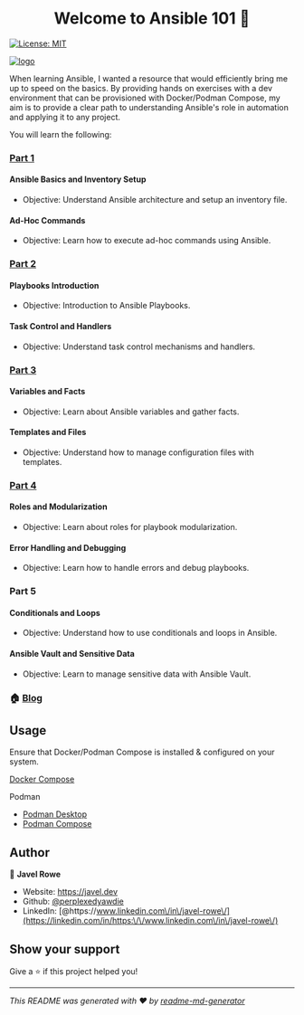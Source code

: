 <h1 align="center">Welcome to Ansible 101 👋</h1>
<p>
  <a href="#" target="_blank">
    <img alt="License: MIT" src="https://img.shields.io/badge/License-MIT-yellow.svg" />
  </a>
</p>
<a href="https://javel.dev" target="_blank">
  <img alt="logo" src="https://yzpjtx1indjl.objectstorage.ca-toronto-1.oci.customer-oci.com/p/aREEy_Ys2FkAeFaO8XMhV9JUCaIPCfSkCegIPv77ZHcq9dvNyWqHurFGGh0IQnyY/n/yzpjtx1indjl/b/cloud-kung-fu/o/kungfucloud.png" />
</a>

When learning Ansible, I wanted a resource that would efficiently bring me up to speed on the basics. By providing hands on exercises with a dev environment that can be provisioned with Docker/Podman Compose, my aim is to provide a clear path to understanding Ansible's role in automation and applying it to any project.

You will learn the following:

### [Part 1](https://github.com/perplexedyawdie/ansible-learn/tree/main/inventory-files-and-ad-hoc-cmds)

#### Ansible Basics and Inventory Setup
- Objective: Understand Ansible architecture and setup an inventory file.

#### Ad-Hoc Commands
- Objective: Learn how to execute ad-hoc commands using Ansible.

### [Part 2](https://github.com/perplexedyawdie/ansible-learn/tree/main/playbooks-task-control-handlers)

#### Playbooks Introduction
- Objective: Introduction to Ansible Playbooks.

#### Task Control and Handlers
- Objective: Understand task control mechanisms and handlers.

### [Part 3](https://github.com/perplexedyawdie/ansible-learn/tree/main/facts-and-templates)

#### Variables and Facts
- Objective: Learn about Ansible variables and gather facts.

#### Templates and Files
- Objective: Understand how to manage configuration files 
with templates.

### [Part 4](https://github.com/perplexedyawdie/ansible-learn/tree/main/modularization-and-debugging)

#### Roles and Modularization
- Objective: Learn about roles for playbook modularization.
#### Error Handling and Debugging
- Objective: Learn how to handle errors and debug playbooks.

### Part 5

#### Conditionals and Loops
- Objective: Understand how to use conditionals and loops in 
Ansible.
#### Ansible Vault and Sensitive Data
- Objective: Learn to manage sensitive data with Ansible 
Vault.


### 🏠 [Blog](https://javel.dev/ansible-101/)

## Usage
Ensure that Docker/Podman Compose is installed & configured on your system.

[Docker Compose](https://docs.docker.com/compose/gettingstarted/#prerequisites)

Podman
- [Podman Desktop](https://podman-desktop.io/docs/installation)
- [Podman Compose](https://podman-desktop.io/docs/compose/setting-up-compose)

## Author

👤 **Javel Rowe**

* Website: https://javel.dev
* Github: [@perplexedyawdie](https://github.com/perplexedyawdie)
* LinkedIn: [@https:\/\/www.linkedin.com\/in\/javel-rowe\/](https://linkedin.com/in/https:\/\/www.linkedin.com\/in\/javel-rowe\/)

## Show your support

Give a ⭐️ if this project helped you!

***
_This README was generated with ❤️ by [readme-md-generator](https://github.com/kefranabg/readme-md-generator)_